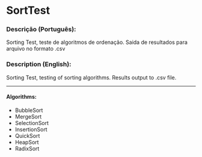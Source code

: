 # SortTest
### Descrição (Português):
Sorting Test, teste de algoritmos de ordenação. Saida de resultados para arquivo no formato .csv


### Description (English):
Sorting Test, testing of sorting algorithms. Results output to .csv file.

---
#### Algorithms:
- BubbleSort
- MergeSort
- SelectionSort
- InsertionSort
- QuickSort
- HeapSort
- RadixSort
